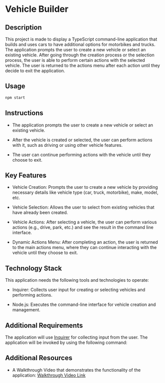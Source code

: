 # Vehicle Builder

## Description

This project is made to display a TypeScript command-line application that builds and uses cars to have additional options for motorbikes and trucks. The application prompts the user to create a new vehicle or select an existing vehicle. After going through the creation process or the selection process, the user is able to perform certain actions with the selected vehicle. The user is returned to the actions menu after each action until they decide to exit the application.

## Usage

```bash
npm start
```
## Instructions

* The application prompts the user to create a new vehicle or select an existing vehicle.

* After the vehicle is created or selected, the user can perform actions with it, such as driving or using other vehicle features.

* The user can continue performing actions with the vehicle until they choose to exit.

## Key Features

* Vehicle Creation: Prompts the user to create a new vehicle by providing necessary details like vehicle type (car, truck, motorbike), make, model, etc.

* Vehicle Selection: Allows the user to select from existing vehicles that have already been created.

* Vehicle Actions: After selecting a vehicle, the user can perform various actions (e.g., drive, park, etc.) and see the result in the command line interface.

* Dynamic Actions Menu: After completing an action, the user is returned to the main actions menu, where they can continue interacting with the vehicle until they choose to exit.

## Technology Stack

This application needs the following tools and technologies to operate:

* Inquirer: Collects user input for creating or selecting vehicles and performing actions.

* Node.js: Executes the command-line interface for vehicle creation and management.

## Additional Requirements

The application will use [Inquirer](https://www.npmjs.com/package/inquirer) for collecting input from the user. The application will be invoked by using the following command:

## Additional Resources

* A Walkthrough Video that demonstrates the functionality of the application: [Walkthrough Video Link](https://drive.google.com/file/d/185KflyH4_AtkLzHkCb8is0EHRyVHYyNl/view?usp=sharing)

